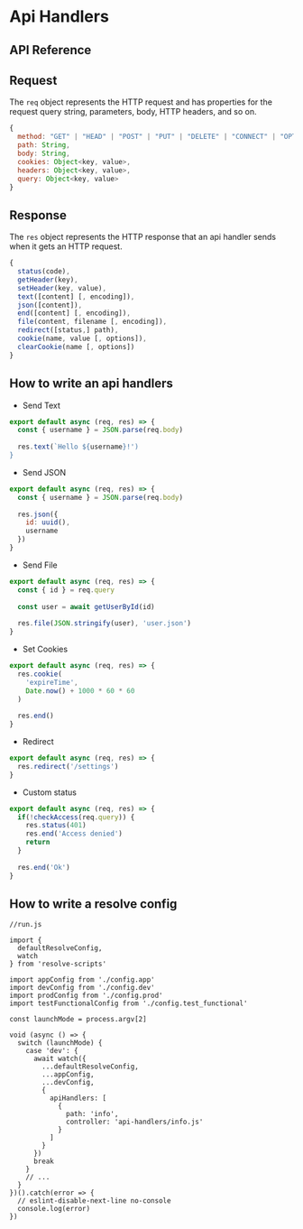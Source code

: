# Api Handlers

## API Reference

## Request

The `req` object represents the HTTP request and has properties for the request query string, parameters, body, HTTP headers, and so on.

```js
{
  method: "GET" | "HEAD" | "POST" | "PUT" | "DELETE" | "CONNECT" | "OPTIONS" | "TRACE" | "PATCH",
  path: String,
  body: String,
  cookies: Object<key, value>,
  headers: Object<key, value>,
  query: Object<key, value>
}
```

## Response

The `res` object represents the HTTP response that an api handler sends when it gets an HTTP request.

```js
{
  status(code),
  getHeader(key),
  setHeader(key, value),
  text([content] [, encoding]),
  json([content]),
  end([content] [, encoding]),
  file(content, filename [, encoding]),
  redirect([status,] path),
  cookie(name, value [, options]),
  clearCookie(name [, options])
}
```

## How to write an api handlers

* Send Text

```js
export default async (req, res) => {
  const { username } = JSON.parse(req.body)
  
  res.text(`Hello ${username}!')
}
```

* Send JSON

```js
export default async (req, res) => {
  const { username } = JSON.parse(req.body)
    
  res.json({
    id: uuid(),
    username
  })
}
```

* Send File

```js
export default async (req, res) => {
  const { id } = req.query
  
  const user = await getUserById(id) 
  
  res.file(JSON.stringify(user), 'user.json')
}
```

* Set Cookies

```js
export default async (req, res) => {
  res.cookie(
    'expireTime',
    Date.now() + 1000 * 60 * 60
  )
  
  res.end()
}
```

* Redirect

```js
export default async (req, res) => {
  res.redirect('/settings')
}
```

* Custom status

```js
export default async (req, res) => {
  if(!checkAccess(req.query)) {
    res.status(401)
    res.end('Access denied')
    return
  }
  
  res.end('Ok')
}
```

## How to write a resolve config

```
//run.js

import {
  defaultResolveConfig,
  watch
} from 'resolve-scripts'

import appConfig from './config.app'
import devConfig from './config.dev'
import prodConfig from './config.prod'
import testFunctionalConfig from './config.test_functional'

const launchMode = process.argv[2]

void (async () => {
  switch (launchMode) {
    case 'dev': {
      await watch({
        ...defaultResolveConfig,
        ...appConfig,
        ...devConfig,
        {
          apiHandlers: [
            {
              path: 'info',
              controller: 'api-handlers/info.js'
            } 
          ]
        }
      })
      break
    }
    // ...
  }  
})().catch(error => {
  // eslint-disable-next-line no-console
  console.log(error)
})

```